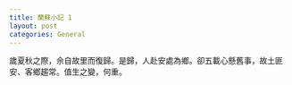 ```yaml
---
title: 蘭蘇小記 1
layout: post
categories: General
---
```

歲夏秋之際，佘自故里而復歸。是歸，人赴安處為鄉。卻五載心懸舊事，故土匪安、客鄉趨常。值生之變，何重。